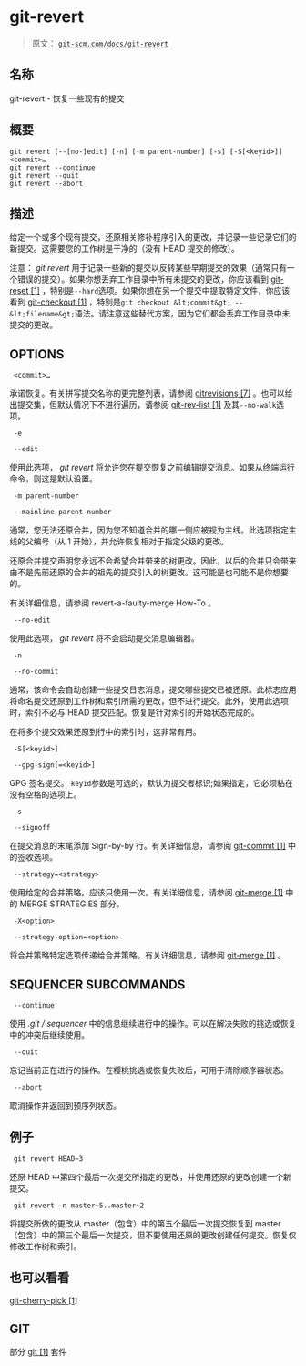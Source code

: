# git-revert

> 原文： [`git-scm.com/docs/git-revert`](https://git-scm.com/docs/git-revert)

## 名称

git-revert - 恢复一些现有的提交

## 概要

```
git revert [--[no-]edit] [-n] [-m parent-number] [-s] [-S[<keyid>]] <commit>…​
git revert --continue
git revert --quit
git revert --abort
```

## 描述

给定一个或多个现有提交，还原相关修补程序引入的更改，并记录一些记录它们的新提交。这需要您的工作树是干净的（没有 HEAD 提交的修改）。

注意： _git revert_ 用于记录一些新的提交以反转某些早期提交的效果（通常只有一个错误的提交）。如果你想丢弃工作目录中所有未提交的更改，你应该看到 [git-reset [1]](https://git-scm.com/docs/git-reset) ，特别是`--hard`选项。如果你想在另一个提交中提取特定文件，你应该看到 [git-checkout [1]](https://git-scm.com/docs/git-checkout) ，特别是`git checkout &lt;commit&gt; -- &lt;filename&gt;`语法。请注意这些替代方案，因为它们都会丢弃工作目录中未提交的更改。

## OPTIONS

```
 <commit>…​ 
```

承诺恢复。有关拼写提交名称的更完整列表，请参阅 [gitrevisions [7]](https://git-scm.com/docs/gitrevisions) 。也可以给出提交集，但默认情况下不进行遍历，请参阅 [git-rev-list [1]](https://git-scm.com/docs/git-rev-list) 及其`--no-walk`选项。

```
 -e 
```

```
 --edit 
```

使用此选项， _git revert_ 将允许您在提交恢复之前编辑提交消息。如果从终端运行命令，则这是默认设置。

```
 -m parent-number 
```

```
 --mainline parent-number 
```

通常，您无法还原合并，因为您不知道合并的哪一侧应被视为主线。此选项指定主线的父编号（从 1 开始），并允许恢复相对于指定父级的更改。

还原合并提交声明您永远不会希望合并带来的树更改。因此，以后的合并只会带来由不是先前还原的合并的祖先的提交引入的树更改。这可能是也可能不是你想要的。

有关详细信息，请参阅 revert-a-faulty-merge How-To 。

```
 --no-edit 
```

使用此选项， _git revert_ 将不会启动提交消息编辑器。

```
 -n 
```

```
 --no-commit 
```

通常，该命令会自动创建一些提交日志消息，提交哪些提交已被还原。此标志应用将命名提交还原到工作树和索引所需的更改，但不进行提交。此外，使用此选项时，索引不必与 HEAD 提交匹配。恢复是针对索引的开始状态完成的。

在将多个提交效果还原到行中的索引时，这非常有用。

```
 -S[<keyid>] 
```

```
 --gpg-sign[=<keyid>] 
```

GPG 签名提交。 `keyid`参数是可选的，默认为提交者标识;如果指定，它必须粘在没有空格的选项上。

```
 -s 
```

```
 --signoff 
```

在提交消息的末尾添加 Sign-by-by 行。有关详细信息，请参阅 [git-commit [1]](https://git-scm.com/docs/git-commit) 中的签收选项。

```
 --strategy=<strategy> 
```

使用给定的合并策略。应该只使用一次。有关详细信息，请参阅 [git-merge [1]](https://git-scm.com/docs/git-merge) 中的 MERGE STRATEGIES 部分。

```
 -X<option> 
```

```
 --strategy-option=<option> 
```

将合并策略特定选项传递给合并策略。有关详细信息，请参阅 [git-merge [1]](https://git-scm.com/docs/git-merge) 。

## SEQUENCER SUBCOMMANDS

```
 --continue 
```

使用 _.git / sequencer_ 中的信息继续进行中的操作。可以在解决失败的挑选或恢复中的冲突后继续使用。

```
 --quit 
```

忘记当前正在进行的操作。在樱桃挑选或恢复失败后，可用于清除顺序器状态。

```
 --abort 
```

取消操作并返回到预序列状态。

## 例子

```
 git revert HEAD~3 
```

还原 HEAD 中第四个最后一次提交所指定的更改，并使用还原的更改创建一个新提交。

```
 git revert -n master~5..master~2 
```

将提交所做的更改从 master（包含）中的第五个最后一次提交恢复到 master（包含）中的第三个最后一次提交，但不要使用还原的更改创建任何提交。恢复仅修改工作树和索引。

## 也可以看看

[git-cherry-pick [1]](https://git-scm.com/docs/git-cherry-pick)

## GIT

部分 [git [1]](https://git-scm.com/docs/git) 套件